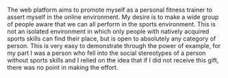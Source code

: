The web platform aims to promote myself as a personal fitness trainer to assert myself in the online environment. 
My desire is to make a wide group of people aware that we can all perform in the sports environment. This is not an isolated environment in which only people with natively acquired sports skills can find their place, but is open to absolutely any category of person. 
This is very easy to demonstrate through the power of example, for my part I was a person who fell into the social stereotypes of a person without sports skills and I relied on the idea that if I did not receive this gift, there was no point in making the effort.